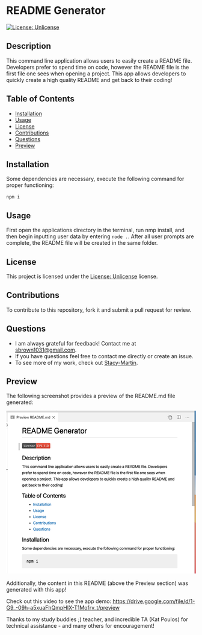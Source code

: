 # README Generator
[![License: Unlicense](https://img.shields.io/badge/license-Unlicense-blue.svg)](http://unlicense.org/)

## Description
This command line  application allows users to easily create a README file.  Developers prefer to spend time on code, however the README file is the first file one sees when opening a project.  This app allows developers to quickly create a high quality README and get back to their coding!  

## Table of Contents
* [Installation](#installation)
* [Usage](#usage)
* [License](#license)
* [Contributions](#contributions)
* [Questions](#questions)
* [Preview](#preview)

## Installation
Some dependencies are necessary, execute the following command for proper functioning:
~~~
npm i
~~~

## Usage
First open the applications directory in the terminal, run nmp install, and then begin inputting user data by entering  ` node . `.  After all user prompts are complete, the README file will be created in the same folder.

## License 
This project is licensed under the [License: Unlicense](http://unlicense.org/) license.

## Contributions
To contribute to this repository, fork it and submit a pull request for review.

## Questions
* I am always grateful for feedback! Contact me at sbrown1031@gmail.com.
* If you have questions feel free to contact me directly or create an issue. 
* To see more of my work, check out [Stacy-Martin](https://github.com/Stacy-Martin).

## Preview

The following screenshot provides a preview of the README.md file generated:

![](https://github.com/Stacy-Martin/readme-generator/blob/main/Images%20/Screen%20Shot%202021-04-05%20at%201.32.22%20PM.png)

Additionally, the content in this README (above the Preview section) was generated with this app!

Check out this video to see the app demo:
https://drive.google.com/file/d/1-G9_-09h-a5xuaFhQmpHIX-T1Mofrv_t/preview

Thanks to my study buddies ;) teacher, and incredible TA (Kat Poulos) for technical assistance - and many others for encouragement! 
